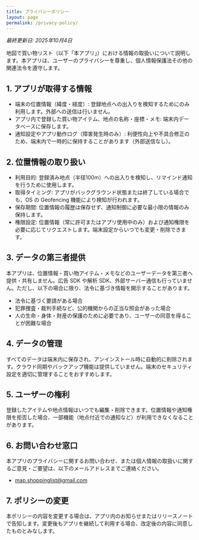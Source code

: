 ```yaml
---
title: プライバシーポリシー
layout: page
permalink: /privacy-policy/
---
```


_最終更新日: 2025年10月4日_

地図で買い物リスト（以下「本アプリ」）における情報の取扱いについて説明します。本アプリは、ユーザーのプライバシーを尊重し、個人情報保護法その他の関連法令を遵守します。

## 1. アプリが取得する情報

- 端末の位置情報（緯度・経度）: 登録地点への出入りを検知するためにのみ利用します。外部への送信は行いません。
- アプリ内で登録した買い物アイテム、地点の名称・座標・メモ: 端末内データベースに保存します。
- 通知設定やアプリ動作ログ（障害発生時のみ）: 利便性向上や不具合修正のため、端末内で一時的に保持することがあります（外部送信なし）。

## 2. 位置情報の取り扱い

- 利用目的: 登録済み地点（半径100m）への出入りを検知し、リマインド通知を行うために使用します。
- 取得タイミング: アプリがバックグラウンド状態または終了している場合でも、OS の Geofencing 機能により検知が行われます。
- 保存期間: 位置情報の履歴は保存せず、通知制御に必要な最小限の情報のみ保持します。
- 権限設定: 位置情報（常に許可またはアプリ使用中のみ）および通知権限を必要に応じてリクエストします。端末設定からいつでも変更・削除できます。

## 3. データの第三者提供

本アプリは、位置情報・買い物アイテム・メモなどのユーザーデータを第三者へ提供・共有しません。広告 SDK や解析 SDK、外部サーバー通信も行っていません。ただし、以下の場合に限り、法令に基づき情報を開示することがあります。

- 法令に基づく要請がある場合
- 犯罪捜査・裁判手続など、公的機関からの正当な照会があった場合
- 人の生命・身体・財産の保護のために必要であり、ユーザーの同意を得ることが困難な場合

## 4. データの管理

すべてのデータは端末内に保存され、アンインストール時に自動的に削除されます。クラウド同期やバックアップ機能は提供していません。端末のセキュリティ設定を適切に管理することをおすすめします。

## 5. ユーザーの権利

登録したアイテムや地点情報はいつでも編集・削除できます。位置情報や通知権限を拒否した場合、一部機能（地点付近での通知など）が利用できなくなることがあります。

## 6. お問い合わせ窓口

本アプリのプライバシーに関するお問い合わせ、または個人情報の取扱いに関するご意見・ご要望は、以下のメールアドレスまでご連絡ください。

- [map.shoppinglist@gmail.com](mailto:map.shoppinglist@gmail.com)

## 7. ポリシーの変更

本ポリシーの内容を変更する場合は、アプリ内のお知らせまたはリリースノートで告知します。変更後もアプリを継続して利用する場合、改定後の内容に同意したものとみなします。
